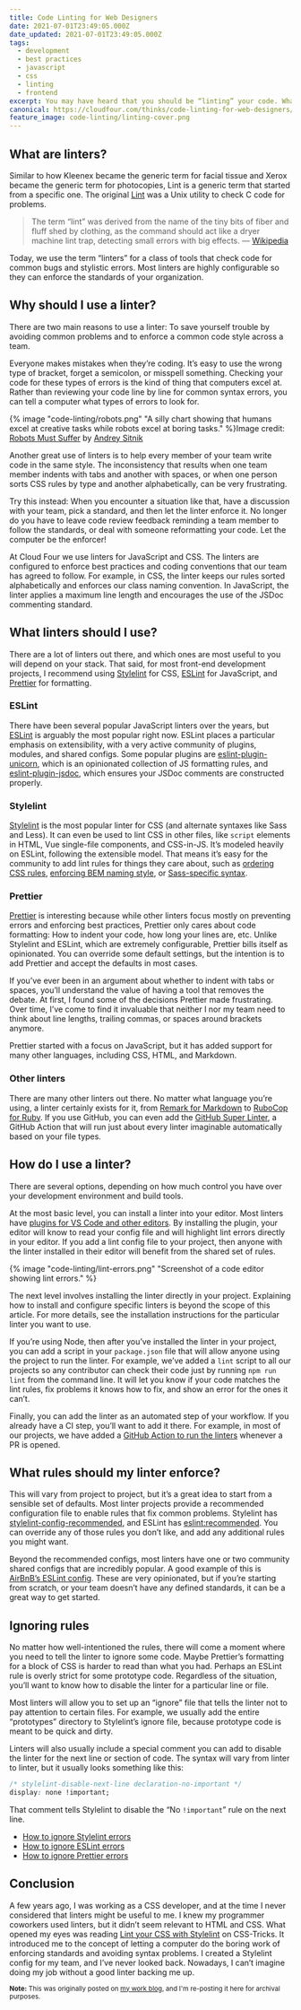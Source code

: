```yaml
---
title: Code Linting for Web Designers
date: 2021-07-01T23:49:05.000Z
date_updated: 2021-07-01T23:49:05.000Z
tags:
  - development
  - best practices
  - javascript
  - css
  - linting
  - frontend
excerpt: You may have heard that you should be “linting” your code. What does that mean? Why would you want to do it?
canonical: https://cloudfour.com/thinks/code-linting-for-web-designers/
feature_image: code-linting/linting-cover.png
---
```


## What are linters?

Similar to how Kleenex became the generic term for facial tissue and Xerox became the generic term for photocopies, Lint is a generic term that started from a specific one. The original [Lint](https://www.unix.com/man-page/FreeBSD/1/lint/) was a Unix utility to check C code for problems.

> The term “lint” was derived from the name of the tiny bits of fiber and fluff shed by clothing, as the command should act like a dryer machine lint trap, detecting small errors with big effects. — [Wikipedia](<https://en.wikipedia.org/wiki/Lint_(software)>)

Today, we use the term “linters” for a class of tools that check code for common bugs and stylistic errors. Most linters are highly configurable so they can enforce the standards of your organization.

## Why should I use a linter?

There are two main reasons to use a linter: To save yourself trouble by avoiding common problems and to enforce a common code style across a team.

Everyone makes mistakes when they’re coding. It’s easy to use the wrong type of bracket, forget a semicolon, or misspell something. Checking your code for these types of errors is the kind of thing that computers excel at. Rather than reviewing your code line by line for common syntax errors, you can tell a computer what types of errors to look for.

{% image "code-linting/robots.png" "A silly chart showing that humans excel at creative tasks while robots excel at boring tasks." %}Image credit: [Robots Must Suffer](http://slides.com/ai/linters) by [Andrey Sitnik](https://twitter.com/sitnikcode)

Another great use of linters is to help every member of your team write code in the same style. The inconsistency that results when one team member indents with tabs and another with spaces, or when one person sorts CSS rules by type and another alphabetically, can be very frustrating.

Try this instead: When you encounter a situation like that, have a discussion with your team, pick a standard, and then let the linter enforce it. No longer do you have to leave code review feedback reminding a team member to follow the standards, or deal with someone reformatting your code. Let the computer be the enforcer!

At Cloud Four we use linters for JavaScript and CSS. The linters are configured to enforce best practices and coding conventions that our team has agreed to follow. For example, in CSS, the linter keeps our rules sorted alphabetically and enforces our class naming convention. In JavaScript, the linter applies a maximum line length and encourages the use of the JSDoc commenting standard.

## What linters should I use?

There are a lot of linters out there, and which ones are most useful to you will depend on your stack. That said, for most front-end development projects, I recommend using [Stylelint](https://stylelint.io/) for CSS, [ESLint](https://eslint.org/) for JavaScript, and [Prettier](https://prettier.io/) for formatting.

### ESLint

There have been several popular JavaScript linters over the years, but [ESLint](https://eslint.org/) is arguably the most popular right now. ESLint places a particular emphasis on extensibility, with a very active community of plugins, modules, and shared configs. Some popular plugins are [eslint-plugin-unicorn](https://github.com/sindresorhus/eslint-plugin-unicorn), which is an opinionated collection of JS formatting rules, and [eslint-plugin-jsdoc](https://github.com/gajus/eslint-plugin-jsdoc), which ensures your JSDoc comments are constructed properly.

### Stylelint

[Stylelint](https://stylelint.io/) is the most popular linter for CSS (and alternate syntaxes like Sass and Less). It can even be used to lint CSS in other files, like `script` elements in HTML, Vue single-file components, and CSS-in-JS. It’s modeled heavily on ESLint, following the extensible model. That means it’s easy for the community to add lint rules for things they care about, such as [ordering CSS rules](https://github.com/hudochenkov/stylelint-order), [enforcing BEM naming style](https://github.com/simonsmith/stylelint-selector-bem-pattern), or [Sass-specific syntax](https://github.com/kristerkari/stylelint-scss).

### Prettier

[Prettier](https://prettier.io/) is interesting because while other linters focus mostly on preventing errors and enforcing best practices, Prettier only cares about code formatting: How to indent your code, how long your lines are, etc. Unlike Stylelint and ESLint, which are extremely configurable, Prettier bills itself as opinionated. You can override some default settings, but the intention is to add Prettier and accept the defaults in most cases.

If you’ve ever been in an argument about whether to indent with tabs or spaces, you’ll understand the value of having a tool that removes the debate. At first, I found some of the decisions Prettier made frustrating. Over time, I’ve come to find it invaluable that neither I nor my team need to think about line lengths, trailing commas, or spaces around brackets anymore.

Prettier started with a focus on JavaScript, but it has added support for many other languages, including CSS, HTML, and Markdown.

### Other linters

There are many other linters out there. No matter what language you’re using, a linter certainly exists for it, from [Remark for Markdown](https://github.com/remarkjs/remark-lint) to [RuboCop for Ruby](https://github.com/rubocop/rubocop). If you use GitHub, you can even add the [GitHub Super Linter](https://githu), a GitHub Action that will run just about every linter imaginable automatically based on your file types.

## How do I use a linter?

There are several options, depending on how much control you have over your development environment and build tools.

At the most basic level, you can install a linter into your editor. Most linters have [plugins for VS Code and other editors](https://stylelint.io/user-guide/integrations/editor). By installing the plugin, your editor will know to read your config file and will highlight lint errors directly in your editor. If you add a lint config file to your project, then anyone with the linter installed in their editor will benefit from the shared set of rules.

{% image "code-linting/lint-errors.png" "Screenshot of a code editor showing lint errors." %}

The next level involves installing the linter directly in your project. Explaining how to install and configure specific linters is beyond the scope of this article. For more details, see the installation instructions for the particular linter you want to use.

If you’re using Node, then after you’ve installed the linter in your project, you can add a script in your `package.json` file that will allow anyone using the project to run the linter. For example, we’ve added a `lint` script to all our projects so any contributor can check their code just by running `npm run lint` from the command line. It will let you know if your code matches the lint rules, fix problems it knows how to fix, and show an error for the ones it can’t.

Finally, you can add the linter as an automated step of your workflow. If you already have a CI step, you’ll want to add it there. For example, in most of our projects, we have added a [GitHub Action to run the linters](https://github.com/cloudfour/cloudfour.com-patterns/blob/v-next/.github/workflows/ci.yml) whenever a PR is opened.

## What rules should my linter enforce?

This will vary from project to project, but it’s a great idea to start from a sensible set of defaults. Most linter projects provide a recommended configuration file to enable rules that fix common problems. Stylelint has [stylelint-config-recommended](https://github.com/stylelint/stylelint-config-recommended), and ESLint has [eslint:recommended](https://eslint.org/docs/rules/). You can override any of those rules you don’t like, and add any additional rules you might want.

Beyond the recommended configs, most linters have one or two community shared configs that are incredibly popular. A good example of this is [AirBnB’s ESLint config](https://github.com/airbnb/javascript). These are very opinionated, but if you’re starting from scratch, or your team doesn’t have any defined standards, it can be a great way to get started.

## Ignoring rules

No matter how well-intentioned the rules, there will come a moment where you need to tell the linter to ignore some code. Maybe Prettier’s formatting for a block of CSS is harder to read than what you had. Perhaps an ESLint rule is overly strict for some prototype code. Regardless of the situation, you’ll want to know how to disable the linter for a particular line or file.

Most linters will allow you to set up an “ignore” file that tells the linter not to pay attention to certain files. For example, we usually add the entire “prototypes” directory to Stylelint’s ignore file, because prototype code is meant to be quick and dirty.

Linters will also usually include a special comment you can add to disable the linter for the next line or section of code. The syntax will vary from linter to linter, but it usually looks something like this:

```css
/* stylelint-disable-next-line declaration-no-important */
display: none !important;
```

That comment tells Stylelint to disable the “No `!important`” rule on the next line.

- [How to ignore Stylelint errors](https://stylelint.io/user-guide/ignore-code)
- [How to ignore ESLint errors](https://eslint.org/docs/user-guide/configuring/ignoring-code)
- [How to ignore Prettier errors](https://prettier.io/docs/en/ignore.html)

## Conclusion

A few years ago, I was working as a CSS developer, and at the time I never considered that linters might be useful to me. I knew my programmer coworkers used linters, but it didn’t seem relevant to HTML and CSS. What opened my eyes was reading [Lint your CSS with Stylelint](https://css-tricks.com/stylelint/) on CSS-Tricks. It introduced me to the concept of letting a computer do the boring work of enforcing standards and avoiding syntax problems. I created a Stylelint config for my team, and I’ve never looked back. Nowadays, I can’t imagine doing my job without a good linter backing me up.

<small><strong>Note:</strong> This was originally posted on <a href="https://cloudfour.com/thinks/code-linting-for-web-designers/">my work blog</a>, and I'm re-posting it here for archival purposes.</small>
